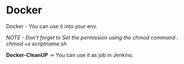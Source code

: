 # Docker
Docker - You can use it into your env.

*NOTE - Don't forget to Set the permission using the chmod command : chmod +x scriptname.sh* 

**Docker-CleanUP** -> You can use it as job in Jenkins.
